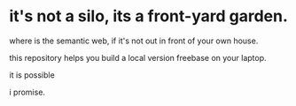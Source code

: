 # it's not a silo, its a front-yard garden.

where is the semantic web, if it's not out in front of your own house.

this repository helps you build a local version freebase on your laptop.




it is possible






i promise.
